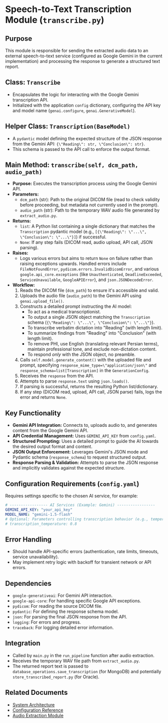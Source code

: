 # Speech-to-Text Transcription Module (`transcribe.py`)

## Purpose

This module is responsible for sending the extracted audio data to an external speech-to-text service (configured as Google Gemini in the current implementation) and processing the response to generate a structured text report.

## Class: `Transcribe`

*   Encapsulates the logic for interacting with the Google Gemini transcription API.
*   Initialized with the application `config` dictionary, configuring the API key and model name (`genai.configure`, `genai.GenerativeModel`).

## Helper Class: `Transcription(BaseModel)`

*   A `pydantic` model defining the expected structure of the JSON response from the Gemini API: `{\"Reading\": str, \"Conclusion\": str}`.
*   This schema is passed to the API call to enforce the output format.

## Main Method: `transcribe(self, dcm_path, audio_path)`

*   **Purpose:** Executes the transcription process using the Google Gemini API.
*   **Parameters:**
    *   `dcm_path` (str): Path to the original DICOM file (read to check validity before proceeding, but metadata not currently used in the prompt).
    *   `audio_path` (str): Path to the temporary WAV audio file generated by `extract_audio.py`.
*   **Returns:**
    *   `list`: A Python list containing a single dictionary that matches the `Transcription` pydantic model (e.g., `[{\"Reading\": \"...\", \"Conclusion\": \"...\"}]`) if successful.
    *   `None`: If any step fails (DICOM read, audio upload, API call, JSON parsing).
*   **Raises:**
    *   Logs various errors but aims to return `None` on failure rather than raising exceptions upwards. Handled errors include `FileNotFoundError`, `pydicom.errors.InvalidDicomError`, and various `google.api_core.exceptions` (like `Unauthenticated`, `DeadlineExceeded`, `ServiceUnavailable`, `GoogleAPIError`), and `json.JSONDecodeError`.
*   **Workflow:**
    1.  Reads the DICOM file (`dcm_path`) to ensure it's accessible and valid.
    2.  Uploads the audio file (`audio_path`) to the Gemini API using `genai.upload_file()`.
    3.  Constructs a detailed prompt instructing the AI model:
        *   To act as a medical transcriptionist.
        *   To output a single JSON object matching the `Transcription` schema (`{\"Reading\": \"...\", \"Conclusion\": \"...\"}`).
        *   To transcribe verbatim dictation into "Reading" (with length limit).
        *   To summarize findings from "Reading" into "Conclusion" (with length limit).
        *   To remove PHI, use English (translating relevant Persian terms), maintain professional tone, and exclude non-dictation content.
        *   To respond *only* with the JSON object, no preamble.
    4.  Calls `self.model.generate_content()` with the uploaded file and prompt, specifying `response_mime_type=\"application/json\"` and `response_schema=list[Transcription]` in the `GenerationConfig`.
    5.  Receives the `response` from the API.
    6.  Attempts to parse `response.text` using `json.loads()`.
    7.  If parsing is successful, returns the resulting Python list/dictionary.
    8.  If any step (DICOM read, upload, API call, JSON parse) fails, logs the error and returns `None`.

## Key Functionality

*   **Gemini API Integration:** Connects to, uploads audio to, and generates content from the Google Gemini API.
*   **API Credential Management:** Uses `GEMINI_API_KEY` from `config.yaml`.
*   **Structured Prompting:** Uses a detailed prompt to guide the AI towards the desired output format and content.
*   **JSON Output Enforcement:** Leverages Gemini's JSON mode and Pydantic schema (`response_schema`) to request structured output.
*   **Response Parsing & Validation:** Attempts to parse the JSON response and implicitly validates against the expected structure.

## Configuration Requirements (`config.yaml`)

Requires settings specific to the chosen AI service, for example:

```yaml
# ----------------- AI Services (Example: Gemini) -----------------
GEMINI_API_KEY: "your_api_key"
MODEL_NAME: "gemini-1.5-flash"
# Optional: Parameters controlling transcription behavior (e.g., temperature)
# transcription_temperature: 0.8
```

## Error Handling

*   Should handle API-specific errors (authentication, rate limits, timeouts, service unavailability).
*   May implement retry logic with backoff for transient network or API errors.

## Dependencies

*   `google-generativeai`: For Gemini API interaction.
*   `google-api-core`: For handling specific Google API exceptions.
*   `pydicom`: For reading the source DICOM file.
*   `pydantic`: For defining the response schema model.
*   `json`: For parsing the final JSON response from the API.
*   `logging`: For errors and progress.
*   `traceback`: For logging detailed error information.

## Integration

*   Called by `main.py` in the `run_pipeline` function after audio extraction.
*   Receives the temporary WAV file path from `extract_audio.py`.
*   The returned report text is passed to `database_operations.save_transcription` (for MongoDB) and potentially `store_transcribed_report.py` (for Oracle).

## Related Documents
- [System Architecture](../high_level/architecture.md)
- [Configuration Reference](../high_level/config_reference.md)
- [Audio Extraction Module](extract_audio.md)